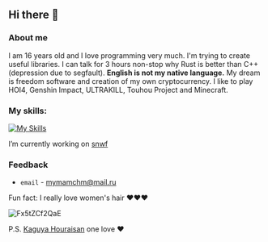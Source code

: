 ## Hi there 👋

### About me

I am 16 years old and I love programming very much. I'm trying to create useful libraries. I can talk for 3 hours non-stop why Rust is better than C++ (depression due to segfault). **English is not my native language.** My dream is freedom software and creation of my own cryptocurrency. I like to play HOI4, Genshin Impact, ULTRAKILL, Touhou Project and Minecraft.

### My skills:

[![My Skills](https://skillicons.dev/icons?i=cpp,c,rust,linux,docker,mysql,neovim,vscode,bsd,cmake,md,git,discord,gtk,gitlab,github,githubactions,qt,sqlite&theme=dark)](https://skillicons.dev)

I’m currently working on [snwf](https://github.com/CryptoGladi/snwf)

### Feedback

* `email` - mymamchm@mail.ru

Fun fact: I really love women's hair ❤️❤️❤️

![Fx5tZCf2QaE](https://user-images.githubusercontent.com/116446344/215345253-a003f139-c3d0-45a1-b20b-c470f6408e8f.png)

P.S. [Kaguya Houraisan](https://en.touhouwiki.net/wiki/Kaguya_Houraisan) one love ❤️

<!--
**CryptoGladi/CryptoGladi** is a ✨ _special_ ✨ repository because its `README.md` (this file) appears on your GitHub profile.

Here are some ideas to get you started:

- 🔭 I’m currently working on ...
- 🌱 I’m currently learning ...
- 👯 I’m looking to collaborate on ...
- 🤔 I’m looking for help with ...
- 💬 Ask me about ...
- 📫 How to reach me: ...
- 😄 Pronouns: ...
- ⚡ Fun fact: ...
-->
